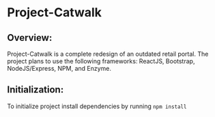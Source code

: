 # Project-Catwalk

## Overview:
Project-Catwalk is a complete redesign of an outdated retail portal. The project plans to use the following frameworks: ReactJS, Bootstrap, NodeJS/Express, NPM, and Enzyme.

## Initialization:
To initialize project install dependencies by running `npm install `